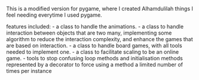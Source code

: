 

This is a modified version for pygame, where I created Alhamdulilah things I feel needing everytime I used pygame.

features included: 
    - a class to handle the animations.
    - a class to handle interaction between objects that are two many, implementing some algorithm to reduce the interaction complexity, and enhance the games that are based on interaction.
    - a class to handle board games, with all tools needed to implement one.
    - a class to facilitate scaling to be an online game.
    - tools to stop confusing loop methods and initialisation methods represented by a decorator to force using a method a limited number of times per instance 